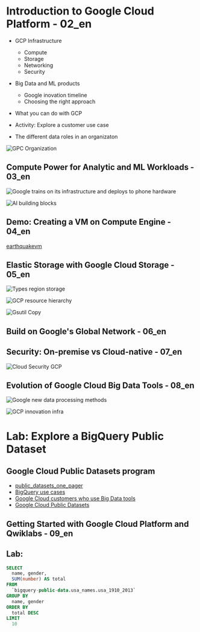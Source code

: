 # Introduction to Google Cloud Platform - 02_en

* GCP Infrastructure
    - Compute
    - Storage
    - Networking
    - Security

* Big Data and ML products
    - Google inovation timeline
    - Choosing the right approach

* What you can do with GCP
* Activity: Explore a customer use case
* The different data roles in an organizaton

![GPC Organization](../images/GCP_organization.png)

## Compute Power for Analytic and ML Workloads - 03_en

![Google trains on its infrastructure and deploys to phone hardware](../images/Google_trains.png)

![AI building blocks](../images/AI_building_blocks.png)

## Demo: Creating a VM on Compute Engine - 04_en

[earthquakevm](https://github.com/GoogleCloudPlatform/training-data-analyst/blob/master/courses/bdml_fundamentals/demos/earthquakevm/README.md)

## Elastic Storage with Google Cloud Storage - 05_en

![Types region storage](../images/type_region_storage.png)

![GCP resource hierarchy](../images/GCP_resource_hierarchy.png)

![Gsutil Copy](../images/gsutil_copy.png)

## Build on Google's Global Network - 06_en

## Security: On-premise vs Cloud-native - 07_en

![Cloud Security GCP](../images/Cloud_Security_GCP.png)

## Evolution of Google Cloud Big Data Tools - 08_en

![Google new data processing methods](../images/Google_new_data_processing_methods.png)

![GCP innovation infra](../images/GCP_innovation_infra.png)


# Lab: Explore a BigQuery Public Dataset

## Google Cloud Public Datasets program

* [public_datasets_one_pager](https://services.google.com/fh/files/misc/public_datasets_one_pager.pdf)
* [BigQuery use cases](https://cloud.google.com/bigquery/#bigquery-solutions-and-use-cases)
* [Google Cloud customers who use Big Data tools](https://cloud.google.com/customers/#/products=Big_Data_Analytics)
* [Google Cloud Public Datasets](https://cloud.google.com/public-datasets/)

## Getting Started with Google Cloud Platform and Qwiklabs - 09_en


## Lab:

```sql
SELECT
  name, gender,
  SUM(number) AS total
FROM
  `bigquery-public-data.usa_names.usa_1910_2013`
GROUP BY
  name, gender
ORDER BY
  total DESC
LIMIT
  10
```